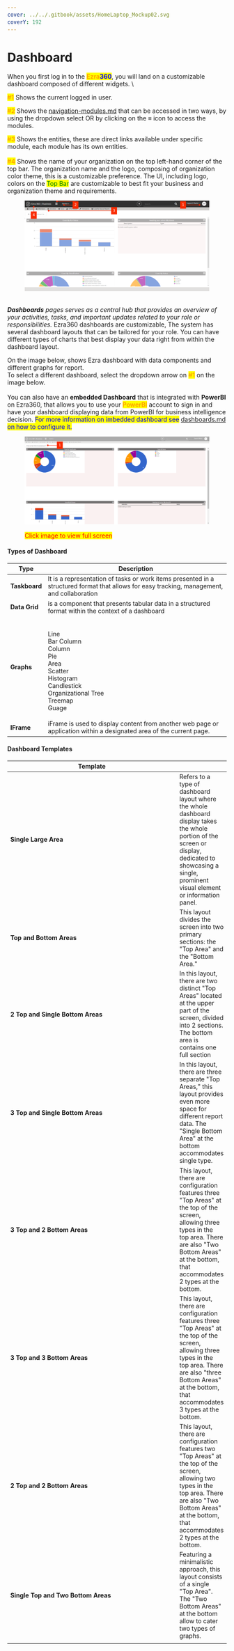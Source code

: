 ```yaml
---
cover: ../../.gitbook/assets/HomeLaptop_Mockup02.svg
coverY: 192
---
```


# Dashboard

When you first log in to the <mark style="color:orange;">**Ezra**</mark><mark style="color:blue;">**360**</mark>, you will land on a customizable dashboard composed of different widgets. \


<mark style="color:orange;">**#1**</mark> Shows the current logged in user.

<mark style="color:orange;">**#2**</mark> Shows the [navigation-modules.md](../../configurations/components/navigation-modules.md "mention") that can be accessed in two ways, by using the dropdown select OR by clicking on the **≡**  icon to access the modules.&#x20;

<mark style="color:orange;">**#3**</mark> Shows the entities, these are direct links available under specific module, each module has its own entities.\
\
<mark style="color:orange;">**#4**</mark> Shows the name of your organization on the top left-hand corner of the top bar. The organization name and the logo, composing of organization color theme, this is a customizable preference. The UI, including logo, colors on the <mark style="color:green;">Top Bar</mark> are customizable to best fit your business and organization theme and requirements.

<figure><img src="../../.gitbook/assets/Untitled design 33.png" alt=""><figcaption></figcaption></figure>

\
_**Dashboards** pages serves as a central hub that provides an overview of your activities, tasks, and important updates related to your role or responsibilities._ Ezra360 dashboards are customizable, The system has  several dashboard layouts that can be tailored for your role. You can have different types of charts that best display your data right from within the dashboard layout.

On the image below, shows Ezra dashboard with data components and different graphs for report.  \
To select a different dashboard, select the dropdown arrow on <mark style="color:orange;">**#1**</mark>  on the image below.\
\
You can also have an **embedded Dashboard** that is integrated with **PowerBI** on Ezra360, that allows you to use your <mark style="color:orange;">**PowerBI**</mark> account to sign in and have your dashboard displaying data from PowerBI for business intelligence decision. <mark style="color:blue;">For more information on imbedded dashboard see</mark> [dashboards.md](../../configurations/components/dashboards.md "mention") <mark style="color:blue;">on how to configure it.</mark>

<figure><img src="../../.gitbook/assets/Untitled design 35 (1).png" alt=""><figcaption><p><mark style="color:red;">Click image to view full screen</mark></p></figcaption></figure>



#### Types of Dashboard

| Type          | Description                                                                                                                                 |
| ------------- | ------------------------------------------------------------------------------------------------------------------------------------------- |
| **Taskboard** | It is a representation of tasks or work items presented in a structured format that allows for easy tracking, management, and collaboration |
| **Data Grid** | is a component that presents tabular data in a structured format within the context of a dashboard                                          |
| **Graphs**    | <p><br>Line<br>Bar Column<br>Column<br>Pie<br>Area<br>Scatter<br>Histogram<br>Candlestick<br>Organizational Tree<br>Treemap<br>Guage</p>    |
| **IFrame**    | iFrame is used to display content from another web page or application within a designated area of the current page.                        |



#### Dashboard Templates

<table><thead><tr><th width="407.3333333333333">Template</th><th></th></tr></thead><tbody><tr><td><strong>Single Large Area</strong></td><td>Refers to a type of dashboard layout where the whole dashboard display takes the whole portion of the screen or display, dedicated to showcasing a single, prominent visual element or information panel.</td></tr><tr><td><strong>Top and Bottom Areas</strong></td><td>This layout divides the screen into two primary sections: the "Top Area" and the "Bottom Area." </td></tr><tr><td><strong>2 Top and Single Bottom Areas</strong></td><td>In this layout, there are two distinct "Top Areas" located at the upper part of the screen, divided into 2 sections. The bottom area is contains one full section </td></tr><tr><td><strong>3 Top and Single Bottom Areas</strong></td><td>In this layout, there are three separate "Top Areas," this layout provides even more space for different report data. The "Single Bottom Area" at the bottom accommodates single type.</td></tr><tr><td><strong>3 Top and 2 Bottom Areas</strong></td><td>This layout, there are configuration features three "Top Areas" at the top of the screen, allowing three types  in the top area. There are also "Two Bottom Areas" at the bottom, that accommodates 2 types at the bottom.</td></tr><tr><td><strong>3 Top and 3 Bottom Areas</strong></td><td>This layout, there are configuration features three "Top Areas" at the top of the screen, allowing three types  in the top area. There are also "three Bottom Areas" at the bottom, that accommodates 3 types at the bottom.</td></tr><tr><td><strong>2 Top and 2 Bottom Areas</strong></td><td>This layout, there are configuration features two "Top Areas" at the top of the screen, allowing two types  in the top area. There are also "Two Bottom Areas" at the bottom, that accommodates 2 types at the bottom.</td></tr><tr><td><strong>Single Top and Two Bottom Areas</strong></td><td>Featuring a minimalistic approach, this layout consists of a single "Top Area". The "Two Bottom Areas" at the bottom allow to cater two types of graphs.</td></tr><tr><td></td><td></td></tr></tbody></table>
